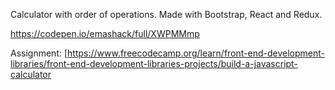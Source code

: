 Calculator with order of operations. Made with Bootstrap, React and Redux.

https://codepen.io/emashack/full/XWPMMmp

Assignment: [https://www.freecodecamp.org/learn/front-end-development-libraries/front-end-development-libraries-projects/build-a-javascript-calculator
